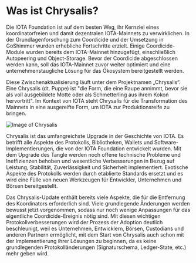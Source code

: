 <!--
---article_info
title: Was ist Chrysalis?
author: [author_1]
reviews: [skay, Doenermaker, TomMax2407]
---
-->

# Was ist Chrysalis?

Die IOTA Foundation ist auf dem besten Weg, ihr Kernziel eines koordinatorfreien und damit dezentralen IOTA-Mainnets zu verwirklichen. In der Grundlagenforschung zum Coordicide und der Umsetzung in GoShimmer wurden erhebliche Fortschritte erzielt. Einige Coordicide-Module wurden bereits dem IOTA-Mainnet hinzugefügt, einschließlich Autopeering und Object-Storage. Bevor der Coordicide abgeschlossen werden kann, soll das IOTA-Mainnet zuvor weiter optimiert und eine unternehmenstaugliche Lösung für das Ökosystem bereitgestellt werden. 

Diese Zwischenaktualisierung läuft unter dem Projektnamen „Chrysalis“. Eine Chrysalis (dt. Puppe) ist "die Form, die eine Raupe annimmt, bevor sie als voll ausgebildete Motte oder als Schmetterling aus ihrem Kokon hervortritt". Im Kontext von IOTA steht Chrysalis für die Transformation des Mainnets in eine ausgereifte Form, um IOTA zur Produktionsreife zu bringen.

![Image of Chrysalis](https://iota-einsteiger-guide.de/media/images/2_msrp09plbisdivo3t9kmwq.png)

Chrysalis ist das umfangreichste Upgrade in der Geschichte von IOTA. Es betrifft alle Aspekte des Protokolls, Bibliotheken, Wallets und Software-Implementierungen, die von der IOTA Foundation entwickelt wurden. Mit dem Upgrade des Tangle werden noch offene technische Probleme und Ineffizienzen behoben und wesentliche Verbesserungen in Bezug auf Leistung, Stabilität, Zuverlässigkeit und Sicherheit implementiert. Exotische Aspekte des Protokolls werden durch etablierte Standards ersetzt und es wird eine Fülle von neuen Werkzeugen für Entwickler, Unternehmen und Börsen bereitgestellt.

Das Chrysalis-Update enthält bereits viele Aspekte, die für die Entfernung des Koordinators erforderlich sind. Viele grundlegende Änderungen werden bewusst jetzt vorgenommen, sodass nur noch wenige Anpassungen für das eigentliche Coordicide-Ereignis nötig sind. Mit diesen wichtigen Protokollverbesserungen wird der Prozess der Adoption deutlich beschleunigt, weil es Unternehmen, Entwicklern, Börsen, Custodians und anderen Partnern ermöglicht, mit dem Start von Chrysalis auch schon mit der Implementierung ihrer Lösungen zu beginnen, da es keine grundlegenden Protokolländerungen (Signaturschema, Ledger-State, etc.) mehr geben wird.
